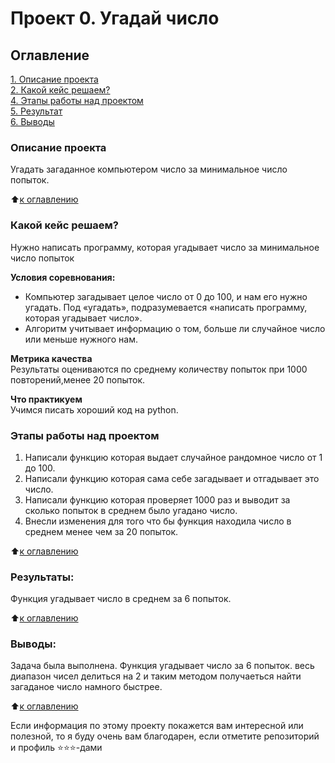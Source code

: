 # Проект 0. Угадай число

## Оглавление  
[1. Описание проекта](https://github.com/Konstantin65349/sf_homework_ds/blob/main/Project_0/README.md#Описание-проекта)  
[2. Какой кейс решаем?](https://github.com/Konstantin65349/sf_homework_ds/blob/main/Project_0/README.md#Какой-кейс-решаем)  
[4. Этапы работы над проектом](https://github.com/Konstantin65349/sf_homework_ds/blob/main/Project_0/README.md#Этапы-работы-над-проектом)  
[5. Результат](https://github.com/Konstantin65349/sf_homework_ds/blob/main/Project_0/README.md#Результат)    
[6. Выводы](https://github.com/Konstantin65349/sf_homework_ds/blob/main/Project_0/README.md#Выводы) 

### Описание проекта    
Угадать загаданное компьютером число за минимальное число попыток.

:arrow_up:[к оглавлению](https://github.com/Konstantin65349/sf_homework_ds/blob/main/Project_0/README.md#Оглавление)

### Какой кейс решаем?    
Нужно написать программу, которая угадывает число за минимальное число попыток

**Условия соревнования:**  
- Компьютер загадывает целое число от 0 до 100, и нам его нужно угадать. Под «угадать», подразумевается «написать программу, которая угадывает число».
- Алгоритм учитывает информацию о том, больше ли случайное число или меньше нужного нам.

**Метрика качества**     
Результаты оцениваются по среднему количеству попыток при 1000 повторений,менее 20 попыток.

**Что практикуем**     
Учимся писать хороший код на python.

### Этапы работы над проектом  
1. Написали функцию которая выдает случайное рандомное число от 1 до 100.
2. Написали функцию которая сама себе загадывает и отгадывает это число.
3. Написали функцию которая проверяет 1000 раз и выводит за сколько попыток в среднем было угадано число.
4. Внесли изменения для того что бы функция находила число в среднем менее чем за 20 попыток.

:arrow_up:[к оглавлению](https://github.com/Konstantin65349/sf_homework_ds/blob/main/Project_0/README.md#Оглавление)


### Результаты:  
Функция угадывает число в среднем за 6 попыток.

:arrow_up:[к оглавлению](https://github.com/Konstantin65349/sf_homework_ds/blob/main/Project_0/README.md#Оглавление)


### Выводы:  
Задача была выполнена. Функция угадывает число за 6 попыток. весь диапазон чисел делиться на 2 и таким методом получаеться найти загаданое число намного быстрее. 

:arrow_up:[к оглавлению](https://github.com/Konstantin65349/sf_homework_ds/blob/main/Project_0/README.md#Оглавление)


Если информация по этому проекту покажется вам интересной или полезной, то я буду очень вам благодарен, если отметите репозиторий и профиль ⭐️⭐️⭐️-дами